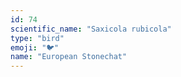 ```yaml
---
id: 74
scientific_name: "Saxicola rubicola"
type: "bird"
emoji: "🐦"
name: "European Stonechat"
---
```

